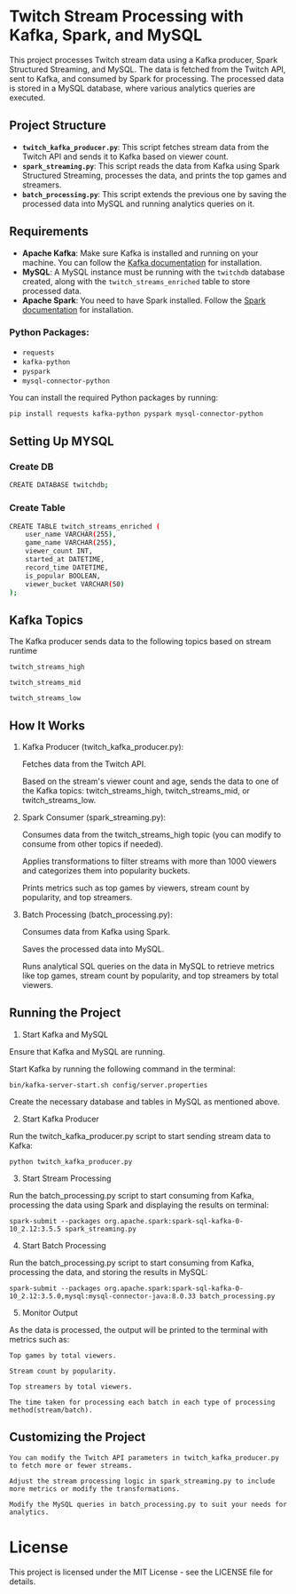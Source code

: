# Twitch Stream Processing with Kafka, Spark, and MySQL

This project processes Twitch stream data using a Kafka producer, Spark Structured Streaming, and MySQL. The data is fetched from the Twitch API, sent to Kafka, and consumed by Spark for processing. The processed data is stored in a MySQL database, where various analytics queries are executed.

## Project Structure

- **`twitch_kafka_producer.py`**: This script fetches stream data from the Twitch API and sends it to Kafka based on viewer count.
- **`spark_streaming.py`**: This script reads the data from Kafka using Spark Structured Streaming, processes the data, and prints the top games and streamers.
- **`batch_processing.py`**: This script extends the previous one by saving the processed data into MySQL and running analytics queries on it.

## Requirements

- **Apache Kafka**: Make sure Kafka is installed and running on your machine. You can follow the [Kafka documentation](https://kafka.apache.org/quickstart) for installation.
- **MySQL**: A MySQL instance must be running with the `twitchdb` database created, along with the `twitch_streams_enriched` table to store processed data.
- **Apache Spark**: You need to have Spark installed. Follow the [Spark documentation](https://spark.apache.org/docs/latest/) for installation.

### Python Packages:
- `requests`
- `kafka-python`
- `pyspark`
- `mysql-connector-python`

You can install the required Python packages by running:

```bash
pip install requests kafka-python pyspark mysql-connector-python
```
## Setting Up MYSQL

### Create DB
```bash
CREATE DATABASE twitchdb;
```


### Create Table
```bash
CREATE TABLE twitch_streams_enriched (
    user_name VARCHAR(255),
    game_name VARCHAR(255),
    viewer_count INT,
    started_at DATETIME,
    record_time DATETIME,
    is_popular BOOLEAN,
    viewer_bucket VARCHAR(50)
);
```


## Kafka Topics

The Kafka producer sends data to the following topics based on stream runtime

    twitch_streams_high

    twitch_streams_mid

    twitch_streams_low

## How It Works
1. Kafka Producer (twitch_kafka_producer.py):

    Fetches data from the Twitch API.

    Based on the stream's viewer count and age, sends the data to one of the Kafka topics: twitch_streams_high, twitch_streams_mid, or twitch_streams_low.

2. Spark Consumer (spark_streaming.py):

    Consumes data from the twitch_streams_high topic (you can modify to consume from other topics if needed).

    Applies transformations to filter streams with more than 1000 viewers and categorizes them into popularity buckets.

    Prints metrics such as top games by viewers, stream count by popularity, and top streamers.

3. Batch Processing (batch_processing.py):

    Consumes data from Kafka using Spark.

    Saves the processed data into MySQL.

    Runs analytical SQL queries on the data in MySQL to retrieve metrics like top games, stream count by popularity, and top streamers by total viewers.

## Running the Project
1. Start Kafka and MySQL

Ensure that Kafka and MySQL are running.

Start Kafka by running the following command in the terminal:

    bin/kafka-server-start.sh config/server.properties

Create the necessary database and tables in MySQL as mentioned above.

2. Start Kafka Producer

Run the twitch_kafka_producer.py script to start sending stream data to Kafka:

    python twitch_kafka_producer.py

3. Start Stream Processing

Run the batch_processing.py script to start consuming from Kafka, processing the data using Spark and displaying the results on terminal:

    spark-submit --packages org.apache.spark:spark-sql-kafka-0-10_2.12:3.5.5 spark_streaming.py


4. Start Batch Processing

Run the batch_processing.py script to start consuming from Kafka, processing the data, and storing the results in MySQL:

    spark-submit --packages org.apache.spark:spark-sql-kafka-0-10_2.12:3.5.0,mysql:mysql-connector-java:8.0.33 batch_processing.py

5. Monitor Output

As the data is processed, the output will be printed to the terminal with metrics such as:

    Top games by total viewers.

    Stream count by popularity.

    Top streamers by total viewers.

    The time taken for processing each batch in each type of processing method(stream/batch).

## Customizing the Project

    You can modify the Twitch API parameters in twitch_kafka_producer.py to fetch more or fewer streams.

    Adjust the stream processing logic in spark_streaming.py to include more metrics or modify the transformations.

    Modify the MySQL queries in batch_processing.py to suit your needs for analytics.

# License

This project is licensed under the MIT License - see the LICENSE file for details.

